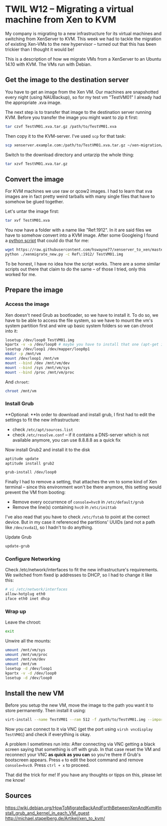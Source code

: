 # TWIL W12 – Migrating a virtual machine from Xen to KVM

My company is migrating to a new infrastructure for its virtual machines and switching from XenServer to KVM. This week we had to tackle the migration of existing Xen-VMs to the new hypervisor – turned out that this has been trickier than I thought it would be!

This is a description of how we migrate VMs from a XenServer to an Ubuntu 14.10 with KVM. The VMs run with Debian.

## Get the image to the destination server

You have to get an image from the Xen VM. Our machines are snapshotted every night (using NAUBackup), so for my test vm "TestVM01" I already had the appropriate .xva image.

The next step is to transfer that image to the destination server running KVM. Before you transfer the image you might want to zip it first:

```bash
tar czvf TestVM01.xva.tar.gz /path/to/TestVM01.xva
```

Then copy it to the KVM-server. I've used `scp` for that task:

```bash
scp xenserver.example.com:/path/to/TestVM01.xva.tar.gz ~/xen-migration/  # from the destination server
```

Switch to the download directory and untarzip the whole thing:

```bash
tar xzvf TestVM01.xva.tar.gz
```

## Convert the image

For KVM machines we use raw or qcow2 images. I had to learn that xva images are in fact pretty weird tarballs with many single files that have to somehow be glued together.

Let's untar the image first:

```bash
tar xvf TestVM01.xva
```

You now have a folder with a name like "Ref:1912". In it are said files we have to somehow convert into a KVM image. After some Googleing I found a [python script](https://github.com/hswayne77/xenserver_to_xen) that could do that for me:

```bash
wget https://raw.githubusercontent.com/hswayne77/xenserver_to_xen/master/xenmigrate_new.py
python ./xenmigrate_new.py -c Ref\:1912/ TestVM01.img
```

To be honest, I have no idea how the script works. There are a some similar scripts out there that claim to do the same – of those I tried, only this worked for me.

## Prepare the image

### Access the image
Xen doesn't need Grub as bootloader, so we have to install it. To do so, we have to be able to access the file system, so we have to mount the vm's system partition first and wire up basic system folders so we can chroot into it:

```bash
losetup /dev/loop0 TestVM01.img
kpartx -v -a /dev/loop0 # maybe you have to install that one (apt-get install kpartx)
losetup /dev/loop1 /dev/mapper/loop0p1
mkdir -p /mnt/vm
mount /dev/loop1 /mnt/vm
mount --bind /dev /mnt/vm/dev
mount --bind /sys /mnt/vm/sys
mount --bind /proc /mnt/vm/proc
```

And `chroot`:

```bash
chroot /mnt/vm
```

### Install Grub

**Optional: **In order to download and install grub, I first had to edit the settings to fit the new infrastructure:

  - check `/etc/apt/sources.list`
  - check `/etc/resolve.conf` – if it contains a DNS-server which is not available anymore, you can use 8.8.8.8 as a quick fix


Now install Grub2 and install it to the disk

```bash
aptitude update
aptitude install grub2

grub-install /dev/loop0
```

Finally I had to remove a setting, that attaches the vm to some kind of Xen terminal – since this environment won't be there anymore, this setting would prevent the VM from booting:

  - Remove every occurrence of `console=hvc0` in `/etc/default/grub`
  - Remove the line(s) containing `hvc0` in `/etc/inittab`

I've also read that you have to check `/etc/fstab` to point at the correct device. But in my case it referenced the partitions' UUIDs (and not a path like `/dev/xvda1`), so I hadn't to do anything.


Update Grub

```bash
update-grub
```

### Configure Networking

Check /etc/network/interfaces to fit the new infrastructure's requirements. We switched from fixed ip addresses to DHCP, so I had to change it like this:

```bash
# vi /etc/network/interfaces
allow-hotplug eth0
iface eth0 inet dhcp
```

### Wrap up
Leave the chroot:

```bash
exit
```

Unwire all the mounts:

```bash
umount /mnt/vm/sys
umount /mnt/vm/proc
umount /mnt/vm/dev
umount /mnt/vm
losetup -d /dev/loop1
kpartx -v -d /dev/loop0
losetup -d /dev/loop0
```

## Install the new VM
Before you setup the new VM, move the image to the path you want it to store permanently. Then install it using:

```bash
virt-install --name TestVM01 --ram 512 -f /path/to/TestVM01.img --import --vnc --connect qemu:///system
```

Now you can connect to it via VNC (get the port using `virsh vncdisplay TestVM01`) and check if everything is okay.

A problem I sometimes run into: After connecting via VNC getting a black screen saying that something is off with grub. In that case reset the VM and reconnect your VNC **as quick as you can** so you're there if Grub's bootscreen appears. Press `e` to edit the boot command and remove `console=hvc0`. Press `ctrl + x` to proceed.

That did the trick for me! If you have any thoughts or tipps on this, please let me know!

## Sources
https://wiki.debian.org/HowToMigrateBackAndForthBetweenXenAndKvm#Install_grub_and_kernel_in_each_VM_guest
http://michael.stapelberg.de/Artikel/xen_to_kvm/
